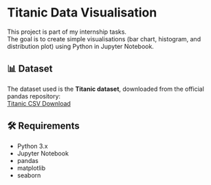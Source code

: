 # Titanic Data Visualisation

This project is part of my internship tasks.  
The goal is to create simple visualisations (bar chart, histogram, and distribution plot) using Python in Jupyter Notebook.

## 📊 Dataset
The dataset used is the **Titanic dataset**, downloaded from the official pandas repository:  
[Titanic CSV Download](https://raw.githubusercontent.com/pandas-dev/pandas/master/doc/data/titanic.csv)

## 🛠️ Requirements
- Python 3.x
- Jupyter Notebook
- pandas
- matplotlib
- seaborn
